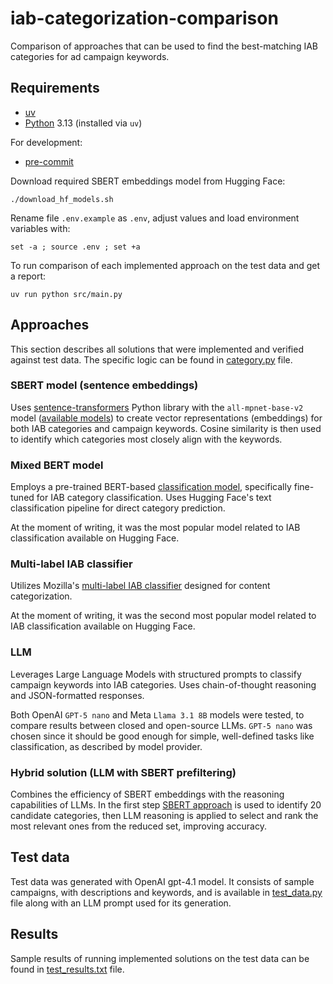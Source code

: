 # iab-categorization-comparison

Comparison of approaches that can be used to find the best-matching IAB categories for ad campaign keywords.


## Requirements

* [uv](https://docs.astral.sh/uv/)
* [Python](https://www.python.org/) 3.13 (installed via `uv`)

For development:

* [pre-commit](https://pre-commit.com/)


Download required SBERT embeddings model from Hugging Face:

    ./download_hf_models.sh

Rename file `.env.example` as `.env`, adjust values and load environment variables with:

    set -a ; source .env ; set +a

To run comparison of each implemented approach on the test data and get a report:

    uv run python src/main.py

## Approaches

This section describes all solutions that were implemented and verified against test data.
The specific logic can be found in [category.py](src/categories.py) file.

### SBERT model (sentence embeddings)

Uses [sentence-transformers](https://sbert.net/) Python library with the `all-mpnet-base-v2` model
([available models](https://sbert.net/docs/sentence_transformer/pretrained_models.html#original-models))
to create vector representations (embeddings) for both IAB categories and campaign keywords.
Cosine similarity is then used to identify which categories most closely align with the keywords.

### Mixed BERT model

Employs a pre-trained BERT-based
[classification model](https://huggingface.co/PavanDeepak/text-classification-model-iab-categories-mixed-bert-base-uncased),
specifically fine-tuned for IAB category classification.
Uses Hugging Face's text classification pipeline for direct category prediction.

At the moment of writing, it was the most popular model related to IAB classification
available on Hugging Face.

### Multi-label IAB classifier

Utilizes Mozilla's
[multi-label IAB classifier](https://huggingface.co/Mozilla/content-multilabel-iab-classifier)
designed for content categorization.

At the moment of writing, it was the second most popular model related to IAB classification
available on Hugging Face.

### LLM

Leverages Large Language Models with structured prompts to classify campaign keywords into IAB categories. Uses chain-of-thought reasoning and JSON-formatted responses.

Both OpenAI `GPT-5 nano` and Meta `Llama 3.1 8B` models were tested, to compare results between
closed and open-source LLMs. `GPT-5 nano` was chosen since it should be good enough
for simple, well-defined tasks like classification, as described by model provider.

### Hybrid solution (LLM with SBERT prefiltering)

Combines the efficiency of SBERT embeddings with the reasoning capabilities of LLMs.
In the first step [SBERT approach](#sbert-model-sentence-embeddings) is used to identify 20 candidate categories,
then LLM reasoning is applied to select and rank the most relevant ones from the reduced set,
improving accuracy.

## Test data

Test data was generated with OpenAI gpt-4.1 model.
It consists of sample campaigns, with descriptions and keywords, and
is available in [test_data.py](src/test_data.py) file along with an LLM prompt
used for its generation.

## Results

Sample results of running implemented solutions on the test data
can be found in [test_results.txt](test_results.txt) file.
